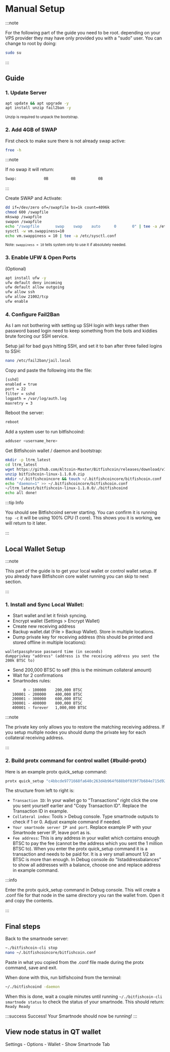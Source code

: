 # Manual Setup

:::note

For the following part of the guide you need to be root. depending on your VPS provider they may have only provided you with a "sudo" user. You can change to root by doing:

```bash
sudo su
```

:::

## Guide

### 1. Update Server

```bash
apt update && apt upgrade -y
apt install unzip fail2ban -y
```

<sub>Unzip is required to unpack the bootstrap.</sub>

### 2. Add 4GB of SWAP

First check to make sure there is not already swap active:

```bash
free -h
```

:::note

If no swap it will return:

```bash
Swap:            0B          0B          0B
```

:::

Create SWAP and Activate:

```bash
dd if=/dev/zero of=/swapfile bs=1k count=4096k
chmod 600 /swapfile
mkswap /swapfile
swapon /swapfile
echo "/swapfile       swap    swap    auto      0       0" | tee -a /etc/fstab
sysctl -w vm.swappiness=10
echo vm.swappiness = 10 | tee -a /etc/sysctl.conf
```

<div class="alert alert--info" role="alert">
  <sub>
    Note: <code>swappiness = 10</code> tells system only to use it if absolutely
    needed.
  </sub>
</div>

### 3. Enable UFW & Open Ports

(Optional)

```bash
apt install ufw -y
ufw default deny incoming
ufw default allow outgoing
ufw allow ssh
ufw allow 21002/tcp
ufw enable
```

### 4. Configure Fail2Ban

As I am not bothering with setting up SSH login with keys rather then password based login need to keep something from the bots and kiddies brute forcing our SSH service.

Setup jail for bad guys hitting SSH, and set it to ban after three failed logins to SSH:

```bash
nano /etc/fail2ban/jail.local
```

Copy and paste the following into the file:

```bash
[sshd]
enabled = true
port = 22
filter = sshd
logpath = /var/log/auth.log
maxretry = 3
```

Reboot the server:

```bash
reboot
```

Add a system user to run bitfishcoind:

```bash
adduser <username_here>
```

Get Bitfishcoin wallet / daemon and bootstrap:

```bash
mkdir -p ltrm_latest
cd ltrm_latest
wget https://github.com/Altcoin-Master/Bitfishcoin/releases/download/v1.1.0.0/bitfishcoin-linux-1.1.0.0.zip
unzip bitfishcoin-linux-1.1.0.0.zip
mkdir ~/.bitfishcoincore && touch ~/.bitfishcoincore/bitfishcoin.conf
echo "daemon=1" >> ~/.bitfishcoincore/bitfishcoin.conf
~/ltrm_latest/bitfishcoin-linux-1.1.0.0/./bitfishcoind
echo all done!
```

:::tip Info

You should see Bitfishcoind server starting. You can confirm it is running <code>top -c</code> it will be using 100% CPU (1 core). This shows you it is working, we will return to it later.

:::

## Local Wallet Setup

:::note

This part of the guide is to get your local wallet or control wallet setup. If you already have Bitfishcoin core wallet running you can skip to next section.

:::

### 1. Install and Sync Local Wallet:

- Start wallet and let it finish syncing.
- Encrypt wallet (Settings > Encrypt Wallet)
- Create new receiving address
- Backup wallet.dat (File > Backup Wallet). Store in multiple locations.
- Dump private key for receiving address (this should be printed and stored offline in multiple locations):

```
walletpassphrase password time (in seconds)
dumpprivkey "address" (address is the receiving address you sent the 200k BTSC to)
```

- Send 200,000 BTSC to self (this is the minimum collateral amount)
- Wait for 2 confirmations
- Smartnodes rules:
```
        0 - 100000    200,000 BTSC
   100001 - 200000    400,000 BTSC
   200001 - 300000    600,000 BTSC
   300001 - 400000    800,000 BTSC
   400001 - forever   1,000,000 BTSC
```

:::note

The private key only allows you to restore the matching receiving address. If you setup multiple nodes you should dump the private key for each collateral receiving address.

:::

### 2. Build protx command for control wallet {#build-protx}

Here is an example protx quick_setup command:

```bash
protx quick_setup "c4bbcde9771668fa640c263d4b964f688b0f039f7b684e715d92e4012369fea6" "1" "127.0.0.1:21002" "BFbWv94ZfueciwVVpHLMdqFayaXAS4sBxP"
```

The structure from left to right is:

- <code>Transaction ID</code>: In your wallet go to "Transactions" right click
  the one you sent yourself earlier and "Copy Transaction ID". Replace the
  Transaction ID in example.
- <code>Collateral index</code>: Tools > Debug console. Type smartnode outputs
  to check if 1 or 0. Adjust example command if needed.
- <code>Your smartnode server IP and port</code>. Replace example IP with your
  Smartnode server IP, leave port as is.
- <code>Fee address</code>: This is any address in your wallet which contains
  enough BTSC to pay the fee (cannot be the address which you sent the 1 million
  BTSC to). When you enter the protx quick_setup command it is a transaction and
  needs to be paid for. It is a very small amount 1/2 an BTSC is more than
  enough. In Debug console do "listaddressbalances" to show all addresses with a
  balance, choose one and replace address in example command.

:::info

Enter the protx quick_setup command in Debug console. This will create a .conf file for that node in the same directory you ran the wallet from. Open it and copy the contents.

:::

## Final steps

Back to the smartnode server:

```bash
~./bitfishcoin-cli stop
nano ~/.bitfishcoincore/bitfishcoin.conf
```

Paste in what you copied from the .conf file made during the protx command, save and exit.

When done with this, run bitfishcoind from the terminal:

```bash
~/./bitfishcoind -daemon
```

When this is done, wait a couple minutes until running `~/./bitfishcoin-cli smartnode status` to check the status of your smartnode. This should return: `Ready Ready`

:::success Success!
Your Smartnode should now be running!
:::

## View node status in QT wallet
Settings - Options - Wallet - Show Smartnode Tab